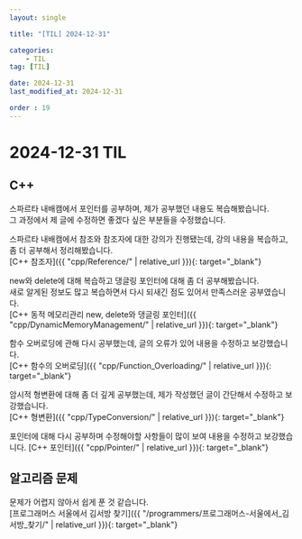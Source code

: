 ```yaml
---
layout: single

title: "[TIL] 2024-12-31"

categories:
    - TIL
tag: [TIL]

date: 2024-12-31
last_modified_at: 2024-12-31

order : 19
---
```


# 2024-12-31 TIL

## C++

스파르타 내배캠에서 포인터를 공부하며, 제가 공부했던 내용도 복습해봤습니다.  
그 과정에서 제 글에 수정하면 좋겠다 싶은 부분들을 수정했습니다.

스파르타 내배캠에서 참조와 참조자에 대한 강의가 진행됐는데, 강의 내용을 복습하고, 좀 더 공부해서 정리해봤습니다.  
[C++ 참조자]({{ "cpp/Reference/" | relative_url }}){: target="_blank"}

new와 delete에 대해 복습하고 댕글링 포인터에 대해 좀 더 공부해봤습니다.  
새로 알게된 정보도 많고 복습하면서 다시 되새긴 점도 있어서 만족스러운 공부였습니다.  
[C++ 동적 메모리관리 new, delete와 댕글링 포인터]({{ "cpp/DynamicMemoryManagement/" | relative_url }}){: target="_blank"}

함수 오버로딩에 관해 다시 공부했는데, 글의 오류가 있어 내용을 수정하고 보강했습니다.  
[C++ 함수의 오버로딩]({{ "cpp/Function_Overloading/" | relative_url }}){: target="_blank"}

암시적 형변환에 대해 좀 더 깊게 공부했는데, 제가 작성했던 글이 간단해서 수정하고 보강했습니다.  
[C++ 형변환]({{ "cpp/TypeConversion/" | relative_url }}){: target="_blank"}

포인터에 대해 다시 공부하며 수정해야할 사항들이 많이 보여 내용을 수정하고 보강했습니다.
[C++ 포인터]({{ "cpp/Pointer/" | relative_url }}){: target="_blank"}

## 알고리즘 문제

문제가 어렵지 않아서 쉽게 푼 것 같습니다.  
[프로그래머스 서울에서 김서방 찾기]({{ "/programmers/프로그래머스-서울에서_김서방_찾기/" | relative_url }}){: target="_blank"}